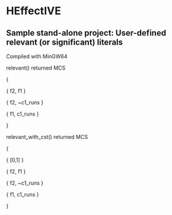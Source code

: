 # HEffectIVE 
## Sample stand-alone project: User-defined relevant (or significant) literals 

Compiled with MinGW64 

relevant() returned MCS

{

  {  f2,  f1 }
  
  {  f2, ~c1_runs }
  
  {  f1,  c1_runs }
  
}

relevant\_with\_cst() returned MCS

{

  { [0,1] }
  
  {  f2,  f1 }
  
  {  f2, ~c1_runs }
  
  {  f1,  c1_runs }
  
}

